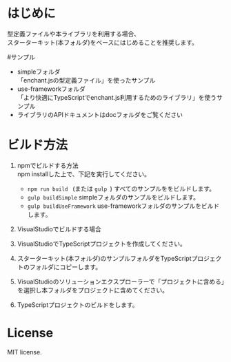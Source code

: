 # はじめに
型定義ファイルや本ライブラリを利用する場合、  
スターターキット(本フォルダ)をベースにはじめることを推奨します。  

#サンプル
 * simpleフォルダ  
  「enchant.jsの型定義ファイル」を使ったサンプル
 * use-frameworkフォルダ  
  「より快適にTypeScriptでenchant.js利用するためのライブラリ」を使うサンプル  
  * ライブラリのAPIドキュメントはdocフォルダをご覧ください

# ビルド方法
1. npmでビルドする方法  
 npm installした上で、下記を実行してください。  
   * ```npm run build ``` (または ```gulp ```) すべてのサンプルををビルドします。
   * ```gulp buildSimple``` simpleフォルダのサンプルをビルドします。
   * ```gulp buildUseFramework``` use-frameworkフォルダのサンプルをビルドします。

1. VisualStudioでビルドする場合
 1. VisualStudioでTypeScriptプロジェクトを作成してください。
 1. スターターキット(本フォルダ)のサンプルフォルダをTypeScriptプロジェクトのフォルダにコピーします。
 1. VisualStudioのソリューションエクスプローラーで「プロジェクトに含める」を選択し本フォルダをプロジェクトに含めてください。
 1. TypeScriptプロジェクトのビルドをします。

# License
MIT license.
